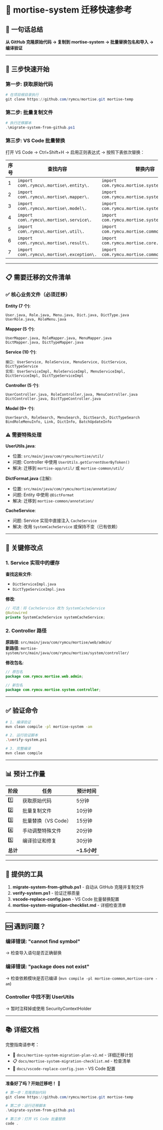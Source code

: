 # 🎯 mortise-system 迁移快速参考

## 📌 一句话总结

**从 GitHub 克隆原始代码 → 复制到 mortise-system → 批量替换包名和导入 → 编译验证**

---

## 🚀 三步快速开始

### 第一步: 获取原始代码

```powershell
# 在项目根目录执行
git clone https://github.com/rymcu/mortise.git mortise-temp
```

### 第二步: 批量复制文件

```powershell
# 执行迁移脚本
.\migrate-system-from-github.ps1
```

### 第三步: VS Code 批量替换

打开 VS Code → Ctrl+Shift+H → 启用正则表达式 → 按照下表依次替换：

| 序号 | 查找内容 | 替换内容 | 文件范围 |
|------|----------|----------|----------|
| 1 | `import com\.rymcu\.mortise\.entity\.` | `import com.rymcu.mortise.system.entity.` | `mortise-system/**/*.java` |
| 2 | `import com\.rymcu\.mortise\.mapper\.` | `import com.rymcu.mortise.system.mapper.` | `mortise-system/**/*.java` |
| 3 | `import com\.rymcu\.mortise\.model\.` | `import com.rymcu.mortise.system.model.` | `mortise-system/**/*.java` |
| 4 | `import com\.rymcu\.mortise\.service\.` | `import com.rymcu.mortise.system.service.` | `mortise-system/**/*.java` |
| 5 | `import com\.rymcu\.mortise\.util\.` | `import com.rymcu.mortise.common.util.` | `mortise-system/**/*.java` |
| 6 | `import com\.rymcu\.mortise\.result\.` | `import com.rymcu.mortise.core.result.` | `mortise-system/**/*.java` |
| 7 | `import com\.rymcu\.mortise\.exception\.` | `import com.rymcu.mortise.common.exception.` | `mortise-system/**/*.java` |

---

## 📋 需要迁移的文件清单

### ✅ 核心业务文件（必须迁移）

**Entity (7 个)**:
```
User.java, Role.java, Menu.java, Dict.java, DictType.java
UserRole.java, RoleMenu.java
```

**Mapper (5 个)**:
```
UserMapper.java, RoleMapper.java, MenuMapper.java
DictMapper.java, DictTypeMapper.java
```

**Service (10 个)**:
```
接口: UserService, RoleService, MenuService, DictService, DictTypeService
实现: UserServiceImpl, RoleServiceImpl, MenuServiceImpl, DictServiceImpl, DictTypeServiceImpl
```

**Controller (5 个)**:
```
UserController.java, RoleController.java, MenuController.java
DictController.java, DictTypeController.java
```

**Model (9+ 个)**:
```
UserSearch, RoleSearch, MenuSearch, DictSearch, DictTypeSearch
BindRoleMenuInfo, Link, DictInfo, BatchUpdateInfo
```

### ⚠️ 需要特殊处理

**UserUtils.java**:
- 位置: `src/main/java/com/rymcu/mortise/util/`
- 问题: Controller 中使用 `UserUtils.getCurrentUserByToken()`
- 解决: 迁移到 `mortise-app/util/` 或 `mortise-common/util/`

**DictFormat.java** (注解):
- 位置: `src/main/java/com/rymcu/mortise/annotation/`
- 问题: Entity 中使用 `@DictFormat`
- 解决: 迁移到 `mortise-common/annotation/`

**CacheService**:
- 问题: Service 实现中直接注入 `CacheService`
- 解决: 改用 `SystemCacheService` 或保持不变（已有依赖）

---

## 🔧 关键修改点

### 1. Service 实现中的缓存

**查找这些文件**:
- `DictServiceImpl.java`
- `DictTypeServiceImpl.java`

**修改**:
```java
// 可选：将 CacheService 改为 SystemCacheService
@Autowired
private SystemCacheService systemCacheService;
```

### 2. Controller 路径

**原路径**: `src/main/java/com/rymcu/mortise/web/admin/`  
**新路径**: `mortise-system/src/main/java/com/rymcu/mortise/system/controller/`

**修改包名**:
```java
// 原包名
package com.rymcu.mortise.web.admin;

// 新包名
package com.rymcu.mortise.system.controller;
```

---

## ✅ 验证命令

```bash
# 1. 编译验证
mvn clean compile -pl mortise-system -am

# 2. 运行验证脚本
.\verify-system.ps1

# 3. 完整编译
mvn clean compile
```

---

## 📊 预计工作量

| 阶段 | 任务 | 预计时间 |
|------|------|----------|
| 1️⃣ | 获取原始代码 | 5分钟 |
| 2️⃣ | 批量复制文件 | 10分钟 |
| 3️⃣ | 批量替换（VS Code） | 15分钟 |
| 4️⃣ | 手动调整特殊文件 | 20分钟 |
| 5️⃣ | 编译验证和修复 | 30分钟 |
| **总计** | | **~1.5小时** |

---

## 🎁 提供的工具

1. **migrate-system-from-github.ps1** - 自动从 GitHub 克隆并复制文件
2. **verify-system.ps1** - 验证迁移质量
3. **vscode-replace-config.json** - VS Code 批量替换配置
4. **mortise-system-migration-checklist.md** - 详细检查清单

---

## 🆘 遇到问题？

### 编译错误: "cannot find symbol"
→ 检查导入语句是否正确替换

### 编译错误: "package does not exist"
→ 检查依赖模块是否已编译 (`mvn compile -pl mortise-common,mortise-core -am`)

### Controller 中找不到 UserUtils
→ 暂时注释掉或使用 SecurityContextHolder

---

## 📚 详细文档

完整指南请参考：
- 📖 `docs/mortise-system-migration-plan-v2.md` - 详细迁移计划
- 📋 `docs/mortise-system-migration-checklist.md` - 检查清单
- 🔧 `docs/vscode-replace-config.json` - VS Code 配置

---

**准备好了吗？开始迁移吧！** 🚀

```powershell
# 第一步：克隆原始代码
git clone https://github.com/rymcu/mortise.git mortise-temp

# 第二步：运行迁移脚本
.\migrate-system-from-github.ps1

# 第三步：打开 VS Code 批量替换
code .
```
